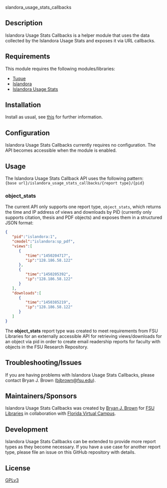 slandora_usage_stats_callbacks

## Description
Islandora Usage Stats Callbacks is a helper module that uses the data collected by the Islandora Usage Stats and exposes it via URL callbacks.

## Requirements
This module requires the following modules/libraries:
* [Tuque](https://github.com/islandora/tuque)
* [Islandora](https://github.com/islandora/islandora)
* [Islandora Usage Stats](https://github.com/Islandora/islandora_usage_stats)

## Installation
Install as usual, see [this](https://drupal.org/documentation/install/modules-themes/modules-7) for further information.

## Configuration
Islandora Usage Stats Callbacks currently requires no configuration. The API becomes accessible when the module is enabled.

## Usage
The Islandora Usage Stats Callback API uses the following pattern:  
`{base url}/islandora_usage_stats_callbacks/{report type}/{pid}`

### object_stats
The current API only supports one report type, `object_stats`, which returns the time and IP address of views and downloads by PID (currently only supports citation, thesis and PDF objects) and exposes them in a structured JSON format:
```json
{  
   "pid":"islandora:1",
   "cmodel":"islandora:sp_pdf",
   "views":[  
      {  
         "time":"1450204717",
         "ip":"128.186.58.122"
      },
      {  
         "time":"1450205392",
         "ip":"128.186.58.122"
      }
   ],
   "downloads":[  
      {  
         "time":"1450385219",
         "ip":"128.186.58.122"
      }
   ]
}
```
The **object_stats** report type was created to meet requirements from  FSU Libraries for an externally accessible API for retrieving views/downloads for an object via pid in order to create email readership reports for faculty with objects in the FSU Research Repository.

## Troubleshooting/Issues
If you are having problems with Islandora Usage Stats Callbacks, please contact Bryan J. Brown (bjbrown@fsu.edu).

## Maintainers/Sponsors
Islandora Usage Stats Callbacks was created by [Bryan J. Brown](https://github.com/bryjbrown) for [FSU Libraries](https://www.lib.fsu.edu) in collaboration with [Florida Virtual Campus](https://github.com/flvc).

## Development
Islandora Usage Stats Callbacks can be extended to provide more report types as they become necessary.
If you have a use case for another report type, please file an issue on this GitHub repository with details.

## License
[GPLv3](http://www.gnu.org/licenses/gpl-3.0.txt)
